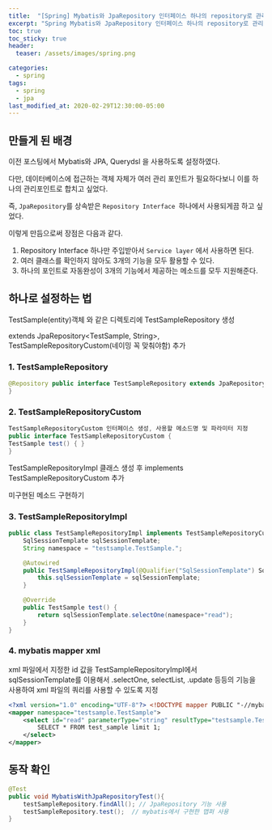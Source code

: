 ```yaml
---
title:  "[Spring] Mybatis와 JpaRepository 인터페이스 하나의 repository로 관리하기"
excerpt: "Spring Mybatis와 JpaRepository 인터페이스 하나의 repository로 관리하기"
toc: true
toc_sticky: true
header:
  teaser: /assets/images/spring.png

categories:
  - spring
tags:
  - spring
  - jpa
last_modified_at: 2020-02-29T12:30:00-05:00
---
```




## 만들게 된 배경

이전 포스팅에서 Mybatis와 JPA, Querydsl 을 사용하도록 설정하였다.

다만, 데이터베이스에 접근하는 객체 자체가 여러 관리 포인트가 필요하다보니 이를 하나의 관리포인트로 합치고 싶었다.

즉, `JpaRepository`를 상속받은 `Repository Interface `하나에서 사용되게끔 하고 싶었다. 



이렇게 만듬으로써 장점은 다음과 같다.

1. Repository Interface 하나만 주입받아서 `Service layer` 에서 사용하면 된다.
2. 여러 클래스를 확인하지 않아도 3개의 기능을 모두 활용할 수 있다.
3. 하나의 포인트로 자동완성이 3개의 기능에서 제공하는 메소드를 모두 지원해준다.



## 하나로 설정하는 법

TestSample(entity)객체 와 같은 디렉토리에 TestSampleRepository 생성

extends JpaRepository<TestSample, String>, TestSampleRepositoryCustom(네이밍 꼭 맞춰야함) 추가

### 1. TestSampleRepository

```java
@Repository public interface TestSampleRepository extends JpaRepository<TestSample, String>, TestSampleRepositoryCustom {
}
```

### 2. TestSampleRepositoryCustom

```java
TestSampleRepositoryCustom 인터페이스 생성, 사용할 메소드명 및 파라미터 지정
public interface TestSampleRepositoryCustom {
TestSample test() { }
}
```

TestSampleRepositoryImpl 클래스 생성 후 implements TestSampleRepositoryCustom 추가

미구현된 메소드 구현하기

### 3. TestSampleRepositoryImpl

```java
public class TestSampleRepositoryImpl implements TestSampleRepositoryCustom {
    SqlSessionTemplate sqlSessionTemplate;
    String namespace = "testsample.TestSample.";

    @Autowired
    public TestSampleRepositoryImpl(@Qualifier("SqlSessionTemplate") SqlSessionTemplate sqlSessionTemplate){
        this.sqlSessionTemplate = sqlSessionTemplate;
    }

    @Override
    public TestSample test() {
        return sqlSessionTemplate.selectOne(namespace+"read");
    }
}
```

### 4. mybatis mapper xml

xml 파일에서 지정한 id 값을 TestSampleRepositoryImpl에서 sqlSessionTemplate를 이용해서 .selectOne, selectList, .update 등등의 기능을 사용하여 xml 파일의 쿼리를 사용할 수 있도록 지정 

```xml
<?xml version="1.0" encoding="UTF-8"?> <!DOCTYPE mapper PUBLIC "-//mybatis.org//DTD Mapper 3.0//EN" "http://mybatis.org/dtd/mybatis-3-mapper.dtd">
<mapper namespace="testsample.TestSample">
    <select id="read" parameterType="string" resultType="testsample.TestSample">
        SELECT * FROM test_sample limit 1;
    </select>
</mapper>
```



## 동작 확인

```java
@Test
public void MybatisWithJpaRepositoryTest(){
    testSampleRepository.findAll(); // JpaRepository 기능 사용
    testSampleRepository.test();  // mybatis에서 구현한 맵퍼 사용
}
```